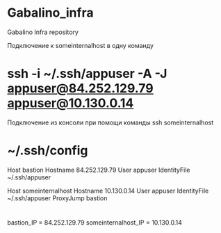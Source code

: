 # Gabalino_infra
Gabalino Infra repository

Подключение к someinternalhost в одну команду

# ssh -i ~/.ssh/appuser -A -J appuser@84.252.129.79 appuser@10.130.0.14

Подключение из консоли при помощи команды ssh someinternalhost

# ~/.ssh/config

Host bastion
   Hostname     84.252.129.79
   User         appuser
   IdentityFile ~/.ssh/appuser

Host someinternalhost
   Hostname     10.130.0.14
   User         appuser
   IdentityFile ~/.ssh/appuser
   ProxyJump    bastion

#

bastion_IP = 84.252.129.79
someinternalhost_IP = 10.130.0.14
